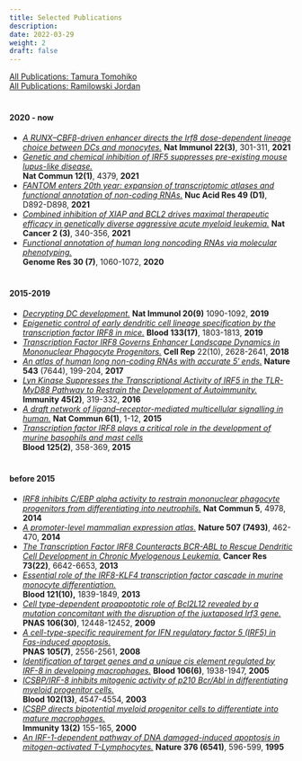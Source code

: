 ```yaml
---
title: Selected Publications
description: 
date: 2022-03-29
weight: 2
draft: false
---
```



[All Publications: Tamura Tomohiko](https://researchmap.jp/7000000544/published_papers)
\
[All Publications: Ramilowski Jordan](https://researchmap.jp/jordan-ramilowski/published_papers) 

#
#### 2020 - now
- [*A RUNX–CBFβ-driven enhancer directs the Irf8 dose-dependent lineage choice between DCs and monocytes.*](https://www.nature.com/articles/s41590-021-00871-y) 
**Nat Immunol 22(3)**, 301-311, **2021**
- [*Genetic and chemical inhibition of IRF5 suppresses pre-existing mouse lupus-like disease.*](https://www.nature.com/articles/s41467-021-24609-4)  
**Nat Commun 12(1)**, 4379,  **2021**
- [*FANTOM enters 20th year: expansion of transcriptomic atlases and functional annotation of non-coding RNAs.*](https://academic.oup.com/nar/article/49/D1/D892/5992284)
**Nuc Acid Res 49 (D1)**, D892-D898, **2021**  
- [*Combined inhibition of XIAP and BCL2 drives maximal therapeutic efficacy in genetically diverse aggressive acute myeloid leukemia.*](https://www.nature.com/articles/s43018-021-00177-w)
**Nat Cancer 2 (3)**, 340-356, **2021**
- [*Functional annotation of human long noncoding RNAs via molecular phenotyping.*](https://genome.cshlp.org/content/30/9/1377-1)  
**Genome Res 30 (7)**, 1060-1072, **2020**

#
#### 2015-2019
- [*Decrypting DC development.*](https://www.nature.com/articles/s41590-019-0457-3)
**Nat Immunol 20(9)** 1090-1092, **2019**
- [*Epigenetic control of early dendritic cell lineage specification by the transcription factor IRF8 in mice.*](https://ashpublications.org/blood/article/133/17/1803/275917/Epigenetic-control-of-early-dendritic-cell-lineage)
**Blood 133(17)**, 1803-1813, **2019**
- [*Transcription Factor IRF8 Governs Enhancer Landscape Dynamics in Mononuclear Phagocyte Progenitors.*](https://www.sciencedirect.com/science/article/pii/S2211124718302298)
**Cell Rep** 22(10), 2628-2641, **2018**
- [*An atlas of human long non-coding RNAs with accurate 5′ ends.*](https://www.nature.com/articles/nature21374)
**Nature 543** (7644), 199-204, **2017**
- [*Lyn Kinase Suppresses the Transcriptional Activity of IRF5 in the TLR-MyD88 Pathway to Restrain the Development of Autoimmunity.*](https://www.sciencedirect.com/science/article/pii/S1074761316302886)
**Immunity 45(2)**, 319-332, **2016**
- [*A draft network of ligand–receptor-mediated multicellular signalling in human.*](https://www.nature.com/articles/ncomms8866)
**Nat Commun 6(1)**, 1-12, **2015**
- [*Transcription factor IRF8 plays a critical role in the development of murine basophils and mast cells*](https://ashpublications.org/blood/article/125/2/358/34275/Transcription-factor-IRF8-plays-a-critical-role-in)  
**Blood 125(2)**, 358-369, **2015**

#
#### before 2015
- [*IRF8 inhibits C/EBP alpha activity to restrain mononuclear phagocyte progenitors from differentiating into neutrophils.*](https://www.nature.com/articles/ncomms5978)
**Nat Commun 5**, 4978, **2014**   
- [*A promoter-level mammalian expression atlas.*](https://www.nature.com/articles/nature13182)
**Nature 507 (7493)**, 462-470, **2014** 
- [*The Transcription Factor IRF8 Counteracts BCR-ABL to Rescue Dendritic Cell Development in Chronic Myelogenous Leukemia.*](https://aacrjournals.org/cancerres/article/73/22/6642/584807/The-Transcription-Factor-IRF8-Counteracts-BCR-ABL)
**Cancer Res 73(22)**, 6642-6653, **2013** 
- [*Essential role of the IRF8-KLF4 transcription factor cascade in murine monocyte differentiation.*](https://ashpublications.org/blood/article/121/10/1839/31201/Essential-role-of-the-IRF8-KLF4-transcription)  
**Blood 121(10),** 1839-1849, **2013**  
- [*Cell type-dependent proapoptotic role of Bcl2L12 revealed by a mutation concomitant with the disruption of the juxtaposed Irf3 gene.*](https://www.pnas.org/doi/10.1073/pnas.0905702106)
**PNAS 106(30)**, 12448-12452, **2009** 
- [*A cell-type-specific requirement for IFN regulatory factor 5 (IRF5) in Fas-induced apoptosis.*](https://www.pnas.org/doi/10.1073/pnas.0905702106)  
**PNAS 105(7)**, 2556-2561, **2008**
- [*Identification of target genes and a unique cis element regulated by IRF-8 in developing macrophages.*](https://ashpublications.org/blood/article/106/6/1938/21614/Identification-of-target-genes-and-a-unique-cis)
**Blood 106(6)**, 1938-1947, **2005**  
- [*ICSBP/IRF-8 inhibits mitogenic activity of p210 Bcr/Abl in differentiating myeloid progenitor cells.*](https://ashpublications.org/blood/article/102/13/4547/17476/ICSBP-IRF-8-inhibits-mitogenic-activity-of-p210)  
**Blood 102(13)**, 4547-4554, **2003** 
- [*ICSBP directs bipotential myeloid progenitor cells to differentiate into mature macrophages.*](https://www.cell.com/immunity/fulltext/S1074-7613(00)00016-9?_returnURL=https%3A%2F%2Flinkinghub.elsevier.com%2Fretrieve%2Fpii%2FS1074761300000169%3Fshowall%3Dtrue)  
**Immunity 13(2)** 155-165, **2000** 
- [*An IRF-1-dependent pathway of DNA damaged-induced apoptosis in mitogen-activated T-Lymphocytes.*](https://www.nature.com/articles/376596a0)
**Nature 376 (6541)**, 596-599, **1995**

